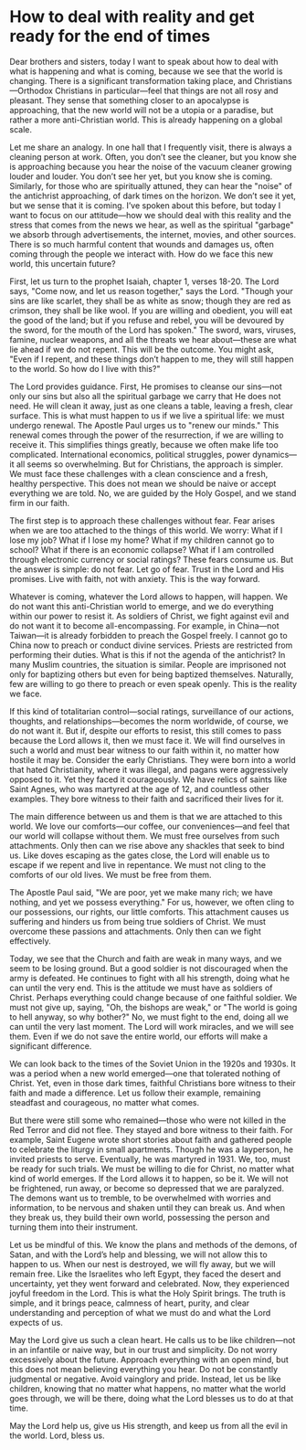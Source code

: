 # How to deal with reality and get ready for the end of times

Dear brothers and sisters, today I want to speak about how to deal with what is happening and what is coming, because we see that the world is changing. There is a significant transformation taking place, and Christians—Orthodox Christians in particular—feel that things are not all rosy and pleasant. They sense that something closer to an apocalypse is approaching, that the new world will not be a utopia or a paradise, but rather a more anti-Christian world. This is already happening on a global scale.

Let me share an analogy. In one hall that I frequently visit, there is always a cleaning person at work. Often, you don’t see the cleaner, but you know she is approaching because you hear the noise of the vacuum cleaner growing louder and louder. You don’t see her yet, but you know she is coming. Similarly, for those who are spiritually attuned, they can hear the "noise" of the antichrist approaching, of dark times on the horizon. We don’t see it yet, but we sense that it is coming. I’ve spoken about this before, but today I want to focus on our attitude—how we should deal with this reality and the stress that comes from the news we hear, as well as the spiritual "garbage" we absorb through advertisements, the internet, movies, and other sources. There is so much harmful content that wounds and damages us, often coming through the people we interact with. How do we face this new world, this uncertain future?

First, let us turn to the prophet Isaiah, chapter 1, verses 18-20. The Lord says, "Come now, and let us reason together," says the Lord. "Though your sins are like scarlet, they shall be as white as snow; though they are red as crimson, they shall be like wool. If you are willing and obedient, you will eat the good of the land; but if you refuse and rebel, you will be devoured by the sword, for the mouth of the Lord has spoken." The sword, wars, viruses, famine, nuclear weapons, and all the threats we hear about—these are what lie ahead if we do not repent. This will be the outcome. You might ask, "Even if I repent, and these things don’t happen to me, they will still happen to the world. So how do I live with this?"

The Lord provides guidance. First, He promises to cleanse our sins—not only our sins but also all the spiritual garbage we carry that He does not need. He will clean it away, just as one cleans a table, leaving a fresh, clear surface. This is what must happen to us if we live a spiritual life: we must undergo renewal. The Apostle Paul urges us to "renew our minds." This renewal comes through the power of the resurrection, if we are willing to receive it. This simplifies things greatly, because we often make life too complicated. International economics, political struggles, power dynamics—it all seems so overwhelming. But for Christians, the approach is simpler. We must face these challenges with a clean conscience and a fresh, healthy perspective. This does not mean we should be naive or accept everything we are told. No, we are guided by the Holy Gospel, and we stand firm in our faith.

The first step is to approach these challenges without fear. Fear arises when we are too attached to the things of this world. We worry: What if I lose my job? What if I lose my home? What if my children cannot go to school? What if there is an economic collapse? What if I am controlled through electronic currency or social ratings? These fears consume us. But the answer is simple: do not fear. Let go of fear. Trust in the Lord and His promises. Live with faith, not with anxiety. This is the way forward.

Whatever is coming, whatever the Lord allows to happen, will happen. We do not want this anti-Christian world to emerge, and we do everything within our power to resist it. As soldiers of Christ, we fight against evil and do not want it to become all-encompassing. For example, in China—not Taiwan—it is already forbidden to preach the Gospel freely. I cannot go to China now to preach or conduct divine services. Priests are restricted from performing their duties. What is this if not the agenda of the antichrist? In many Muslim countries, the situation is similar. People are imprisoned not only for baptizing others but even for being baptized themselves. Naturally, few are willing to go there to preach or even speak openly. This is the reality we face.

If this kind of totalitarian control—social ratings, surveillance of our actions, thoughts, and relationships—becomes the norm worldwide, of course, we do not want it. But if, despite our efforts to resist, this still comes to pass because the Lord allows it, then we must face it. We will find ourselves in such a world and must bear witness to our faith within it, no matter how hostile it may be. Consider the early Christians. They were born into a world that hated Christianity, where it was illegal, and pagans were aggressively opposed to it. Yet they faced it courageously. We have relics of saints like Saint Agnes, who was martyred at the age of 12, and countless other examples. They bore witness to their faith and sacrificed their lives for it.

The main difference between us and them is that we are attached to this world. We love our comforts—our coffee, our conveniences—and feel that our world will collapse without them. We must free ourselves from such attachments. Only then can we rise above any shackles that seek to bind us. Like doves escaping as the gates close, the Lord will enable us to escape if we repent and live in repentance. We must not cling to the comforts of our old lives. We must be free from them.

The Apostle Paul said, "We are poor, yet we make many rich; we have nothing, and yet we possess everything." For us, however, we often cling to our possessions, our rights, our little comforts. This attachment causes us suffering and hinders us from being true soldiers of Christ. We must overcome these passions and attachments. Only then can we fight effectively.

Today, we see that the Church and faith are weak in many ways, and we seem to be losing ground. But a good soldier is not discouraged when the army is defeated. He continues to fight with all his strength, doing what he can until the very end. This is the attitude we must have as soldiers of Christ. Perhaps everything could change because of one faithful soldier. We must not give up, saying, "Oh, the bishops are weak," or "The world is going to hell anyway, so why bother?" No, we must fight to the end, doing all we can until the very last moment. The Lord will work miracles, and we will see them. Even if we do not save the entire world, our efforts will make a significant difference.

We can look back to the times of the Soviet Union in the 1920s and 1930s. It was a period when a new world emerged—one that tolerated nothing of Christ. Yet, even in those dark times, faithful Christians bore witness to their faith and made a difference. Let us follow their example, remaining steadfast and courageous, no matter what comes.

But there were still some who remained—those who were not killed in the Red Terror and did not flee. They stayed and bore witness to their faith. For example, Saint Eugene wrote short stories about faith and gathered people to celebrate the liturgy in small apartments. Though he was a layperson, he invited priests to serve. Eventually, he was martyred in 1931. We, too, must be ready for such trials. We must be willing to die for Christ, no matter what kind of world emerges. If the Lord allows it to happen, so be it. We will not be frightened, run away, or become so depressed that we are paralyzed. The demons want us to tremble, to be overwhelmed with worries and information, to be nervous and shaken until they can break us. And when they break us, they build their own world, possessing the person and turning them into their instrument.

Let us be mindful of this. We know the plans and methods of the demons, of Satan, and with the Lord’s help and blessing, we will not allow this to happen to us. When our nest is destroyed, we will fly away, but we will remain free. Like the Israelites who left Egypt, they faced the desert and uncertainty, yet they went forward and celebrated. Now, they experienced joyful freedom in the Lord. This is what the Holy Spirit brings. The truth is simple, and it brings peace, calmness of heart, purity, and clear understanding and perception of what we must do and what the Lord expects of us.

May the Lord give us such a clean heart. He calls us to be like children—not in an infantile or naive way, but in our trust and simplicity. Do not worry excessively about the future. Approach everything with an open mind, but this does not mean believing everything you hear. Do not be constantly judgmental or negative. Avoid vainglory and pride. Instead, let us be like children, knowing that no matter what happens, no matter what the world goes through, we will be there, doing what the Lord blesses us to do at that time.

May the Lord help us, give us His strength, and keep us from all the evil in the world. Lord, bless us.

